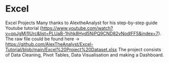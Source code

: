 # Excel
Excel Projects
Many thanks to AlextheAnalyst for his step-by-step guide Youtube tutorial (https://www.youtube.com/watch?v=opJgMj1IUrc&list=PLUaB-1hjhk8Hyd5NiPQ9CND82vNodlFF5&index=7).
The raw file could be found here -> https://github.com/AlexTheAnalyst/Excel-Tutorial/blob/main/Excel%20Project%20Dataset.xlsx 
The project consists of Data Cleaning, Pivot Tables, Data Visualisation and making a Dashboard. 
